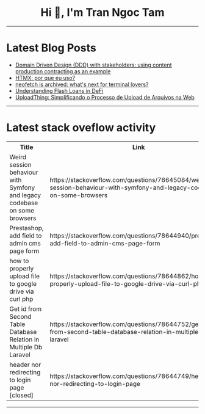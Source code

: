 <h1 align="center">Hi 👋, I'm Tran Ngoc Tam</h1>

---

# Latest Blog Posts 
<!-- BLOG-POST-LIST:START -->
- [Domain Driven Design &lpar;DDD&rpar; with stakeholders: using content production contracting as an example](https://dev.to/ma2mori/domain-driven-design-ddd-with-stakeholders-using-content-production-contracting-as-an-example-526a)
- [HTMX: por que eu uso?](https://dev.to/eduardojm/htmx-por-que-eu-uso-akl)
- [neofetch is archived: what&#39;s next for terminal lovers?](https://dev.to/girordo/neofetch-is-archived-whats-next-for-terminal-lovers-342j)
- [Understanding Flash Loans in DeFi](https://dev.to/passandscore/understanding-flash-loans-in-defi-33n6)
- [UploadThing: Simplificando o Processo de Upload de Arquivos na Web](https://dev.to/iamthiago/uploadthing-simplificando-o-processo-de-upload-de-arquivos-na-web-kek)
<!-- BLOG-POST-LIST:END -->

---

# Latest stack oveflow activity
<table>
  <tr><th>Title</th><th>Link</th></tr>
  <!-- STACKOVERFLOW:START --><tr><td>Weird session behaviour with Symfony and legacy codebase on some browsers</td><td>https://stackoverflow.com/questions/78645084/weird-session-behaviour-with-symfony-and-legacy-codebase-on-some-browsers</td></tr><tr><td>Prestashop, add field to admin cms page form</td><td>https://stackoverflow.com/questions/78644940/prestashop-add-field-to-admin-cms-page-form</td></tr><tr><td>how to properly upload file to google drive via curl php</td><td>https://stackoverflow.com/questions/78644862/how-to-properly-upload-file-to-google-drive-via-curl-php</td></tr><tr><td>Get id from Second Table Database Relation in Multiple Db Laravel</td><td>https://stackoverflow.com/questions/78644752/get-id-from-second-table-database-relation-in-multiple-db-laravel</td></tr><tr><td>header nor redirecting to login page [closed]</td><td>https://stackoverflow.com/questions/78644749/header-nor-redirecting-to-login-page</td></tr><!-- STACKOVERFLOW:END -->
</table>

---



